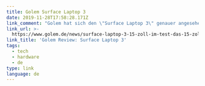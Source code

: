```yaml
---
title: Golem Surface Laptop 3
date: 2019-11-28T17:58:28.171Z
link_comment: "Golem hat sich den \"Surface Laptop 3\" genauer angesehen. Ein 15\" Panel in einem 13\" Notebook und einer \"Ryzen 5 3580U\" CPU. \U0001F914\n"
link_url: >-
  https://www.golem.de/news/surface-laptop-3-15-zoll-im-test-das-15-zoll-macbook-mit-windows-10-und-ryzen-1911-144837.html
link_title: 'Golem Review: Surface Laptop 3'
tags:
  - tech
  - hardware
  - de
type: link
language: de
---
```



